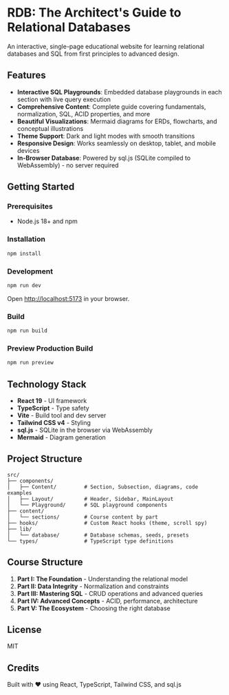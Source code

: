 # RDB: The Architect's Guide to Relational Databases

An interactive, single-page educational website for learning relational databases and SQL from first principles to advanced design.

## Features

- **Interactive SQL Playgrounds**: Embedded database playgrounds in each section with live query execution
- **Comprehensive Content**: Complete guide covering fundamentals, normalization, SQL, ACID properties, and more
- **Beautiful Visualizations**: Mermaid diagrams for ERDs, flowcharts, and conceptual illustrations
- **Theme Support**: Dark and light modes with smooth transitions
- **Responsive Design**: Works seamlessly on desktop, tablet, and mobile devices
- **In-Browser Database**: Powered by sql.js (SQLite compiled to WebAssembly) - no server required

## Getting Started

### Prerequisites

- Node.js 18+ and npm

### Installation

```bash
npm install
```

### Development

```bash
npm run dev
```

Open [http://localhost:5173](http://localhost:5173) in your browser.

### Build

```bash
npm run build
```

### Preview Production Build

```bash
npm run preview
```

## Technology Stack

- **React 19** - UI framework
- **TypeScript** - Type safety
- **Vite** - Build tool and dev server
- **Tailwind CSS v4** - Styling
- **sql.js** - SQLite in the browser via WebAssembly
- **Mermaid** - Diagram generation

## Project Structure

```
src/
├── components/
│   ├── Content/         # Section, Subsection, diagrams, code examples
│   ├── Layout/          # Header, Sidebar, MainLayout
│   └── Playground/      # SQL playground components
├── content/
│   └── sections/        # Course content by part
├── hooks/               # Custom React hooks (theme, scroll spy)
├── lib/
│   └── database/        # Database schemas, seeds, presets
└── types/               # TypeScript type definitions
```

## Course Structure

1. **Part I: The Foundation** - Understanding the relational model
2. **Part II: Data Integrity** - Normalization and constraints
3. **Part III: Mastering SQL** - CRUD operations and advanced queries
4. **Part IV: Advanced Concepts** - ACID, performance, architecture
5. **Part V: The Ecosystem** - Choosing the right database

## License

MIT

## Credits

Built with ❤️ using React, TypeScript, Tailwind CSS, and sql.js
